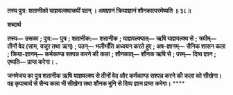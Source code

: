 **तस्य पुत्र: शतानीको याज्ञवल्क्यात्त्रयीं पठन् ।** **अषज्ञानं क्रियाज्ञानं शौनकात्परमेष्यति ॥ ३८॥** 

**शब्दार्थ** 

**तस्य—** **उसका** **; पुत्र:—** **पुत्र** **; शतानीक:—** **शतानीक** **; याज्ञवल्क्यात्—** **ऋषि याज्ञवल्क्य से** **; त्रयीम्—** **तीनों वेद (साम, यजुर तथा** **ऋग्)** **; पठन्—** **भलीभाँति अध्ययन करते हुए** **; अष-ज्ञानम्—** **सैनिक शासन कला** **; क्रिया-ज्ञानम्—** **कर्मकाण्ड सश्पन्न करने की** **कला** **; शौनकात्—** **शौनक ऋषि से** **; परम्—** **दिव्य ज्ञान** **; एष्यति—** **प्राप्त करेगा।** **.** 

**जनमेजय का पुत्र शतानीक ऋषि याज्ञवल्क्य से तीनों वेद और कर्मकाण्ड सश्पन्न करने की** **कला को सीखेगा। वह कृपाचार्य से सैन्य कला भी सीखेगा तथा शौनक मुनि से दिव्य ज्ञान प्राप्त** **करेगा।** **** 